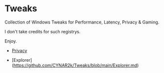 # Tweaks

Collection of Windows Tweaks for Performance, Latency, Privacy & Gaming.

I don't take credits for such registrys.

Enjoy.

- [Privacy](https://github.com/CYNAR2k/Tweaks/blob/main/Privacy.md)

- [Explorer] (https://github.com/CYNAR2k/Tweaks/blob/main/Explorer.md)

